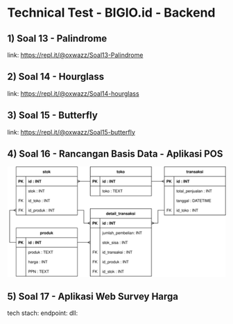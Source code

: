 # Technical Test - BIGIO.id - Backend

## 1) Soal 13 - Palindrome
link: https://repl.it/@oxwazz/Soal13-Palindrome

## 2) Soal 14 - Hourglass
link: https://repl.it/@oxwazz/Soal14-hourglass

## 3) Soal 15 - Butterfly
link: https://repl.it/@oxwazz/Soal15-butterfly

## 4) Soal 16 - Rancangan Basis Data - Aplikasi POS
<img src="4 - Soal 16 - Rancangan Basis Data - Aplikasi POS/Rancangan Basis Data - Aplikasi POS.svg" width="600">

## 5) Soal 17 - Aplikasi Web Survey Harga
tech stach:
endpoint:
dll:
